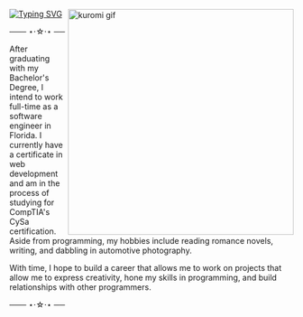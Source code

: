[![Typing SVG](https://readme-typing-svg.demolab.com?font=Merriweather&size=48&pause=1000&color=C8B5F7&center=true&vCenter=true&random=false&width=600&height=300&lines=%E2%95%B0%E2%94%80%E2%96%B8+%E2%9D%9D++%40silkysaturn++%E2%9D%9E)](https://git.io/typing-svg)  <img align="right" alt="kuromi gif" width="400"  src="https://www.icegif.com/wp-content/uploads/2023/10/icegif-654.gif">
  
─── ⋆⋅☆⋅⋆ ──

After graduating with my Bachelor's Degree, I intend to work full-time as a software engineer in Florida. I currently have a certificate in web development and am in the process of studying for CompTIA's CySa certification. Aside from programming, my hobbies include reading romance novels, writing, and dabbling in automotive photography. 


With time, I hope to build a career that allows me to work on projects that allow me to express creativity, hone my skills in programming, and build relationships with other programmers.


─── ⋆⋅☆⋅⋆ ──
